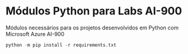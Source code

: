 # Módulos Python para Labs AI-900
Módulos necessários para os projetos desenvolvidos em Python com Microsoft Azure AI-900
```python
python -m pip install -r requirements.txt
```